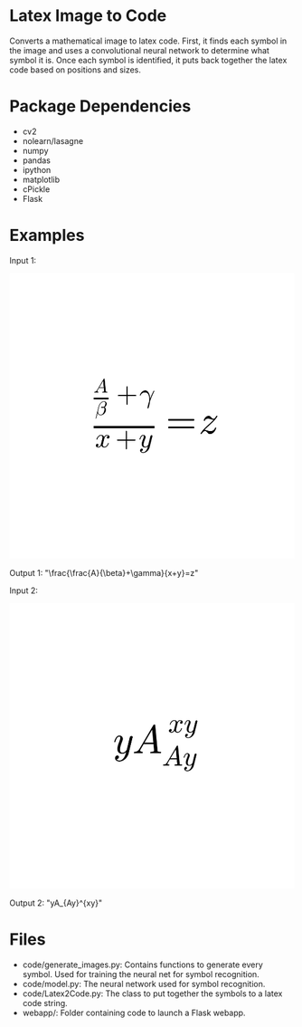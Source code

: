 # Latex Image to Code

Converts a mathematical image to latex code. First, it finds each symbol
in the image and uses a convolutional neural network to determine what
symbol it is. Once each symbol is identified, it puts back together the
latex code based on positions and sizes.

# Package Dependencies

- cv2
- nolearn/lasagne
- numpy
- pandas
- ipython
- matplotlib
- cPickle
- Flask

# Examples

Input 1:

![alt text](img/example.png)

Output 1: "\frac{\frac{A}{\beta}+\gamma}{x+y}=z"

Input 2:

![alt text](img/example2.png)

Output 2: "yA_{Ay}^{xy}"

# Files

- code/generate_images.py: Contains functions to generate every symbol.
Used for training the neural net for symbol recognition.
- code/model.py: The neural network used for symbol recognition.
- code/Latex2Code.py: The class to put together the symbols to a latex
code string.
- webapp/: Folder containing code to launch a Flask webapp.
